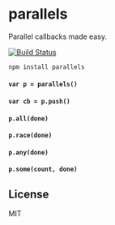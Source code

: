 # parallels

Parallel callbacks made easy.

[![Build Status](https://travis-ci.org/cshum/parallels.svg?branch=master)](https://travis-ci.org/cshum/parallels)

```bash
npm install parallels
```

#### `var p = parallels()`
#### `var cb = p.push()`
#### `p.all(done)`
#### `p.race(done)`
#### `p.any(done)`
#### `p.some(count, done)`

## License

MIT
